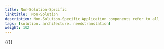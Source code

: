 ```yaml
---
title: Non-Solution-Specific 
linktitle:  Non-Solution
description: Non-Solution-Specific Application components refer to all components other than the core solution or solution-specific Application typical used for devops.
tags: [solution, architecture, needstranslation]
weight: 102
---
```


{{<children />}}